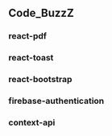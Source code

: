 ## Code_BuzzZ

### react-pdf

### react-toast

### react-bootstrap

### firebase-authentication

### context-api
